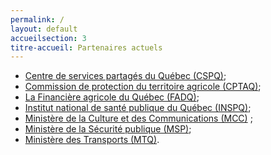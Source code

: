 ```yaml
---
permalink: /
layout: default
accueilsection: 3
titre-accueil: Partenaires actuels
---
```


- [Centre de services partagés du Québec (CSPQ)](http://www.cspq.gouv.qc.ca/a-propos-du-cspq/centre-dexpertise-en-logiciel-libre/);
- [Commission de protection du territoire agricole (CPTAQ)](http://www.cptaq.gouv.qc.ca/);
- [La Financière agricole du Québec (FADQ)](http://www.fadq.qc.ca/);
- [Institut national de santé publique du Québec (INSPQ)](http://www.inspq.qc.ca/);
- [Ministère de la Culture et des Communications (MCC)](http://www.mcc.gouv.qc.ca/) ;
- [Ministère de la Sécurité publique (MSP)](http://www.securitepublique.gouv.qc.ca/);
- [Ministère des Transports (MTQ)](http://www.mtq.gouv.qc.ca/).



